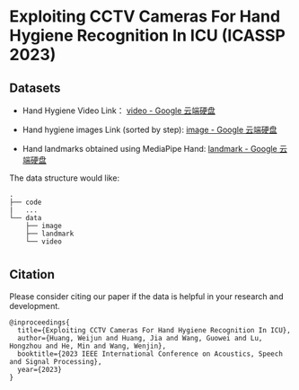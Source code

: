 # Exploiting CCTV Cameras For Hand Hygiene Recognition In ICU (ICASSP 2023)

## Datasets

- Hand Hygiene Video Link： [video - Google 云端硬盘](https://drive.google.com/drive/folders/1a6eS0GsBwqGtv3HxakSHz3il25d9EyGw?usp=share_link)

- Hand hygiene images  Link (sorted by step): [image - Google 云端硬盘](https://drive.google.com/drive/folders/1RWaQ2IJ_-BEDWaLNeV1CaNgIDQcILjlp?usp=share_link)

- Hand landmarks obtained using MediaPipe Hand: [landmark - Google 云端硬盘](https://drive.google.com/drive/folders/1WZvqwTtDHnsDy4T4xXwjMmVPq-9fU_34?usp=share_link)

The data structure would like: 

```
.
├── code
|   ...
└── data
    ├── image
    ├── landmark
    └── video
```

# 

## Citation



Please consider citing our paper if the data is helpful in your research and development.

```
@inproceedings{
  title={Exploiting CCTV Cameras For Hand Hygiene Recognition In ICU},
  author={Huang, Weijun and Huang, Jia and Wang, Guowei and Lu, Hongzhou and He, Min and Wang, Wenjin},
  booktitle={2023 IEEE International Conference on Acoustics, Speech and Signal Processing},
  year={2023}
}
```
